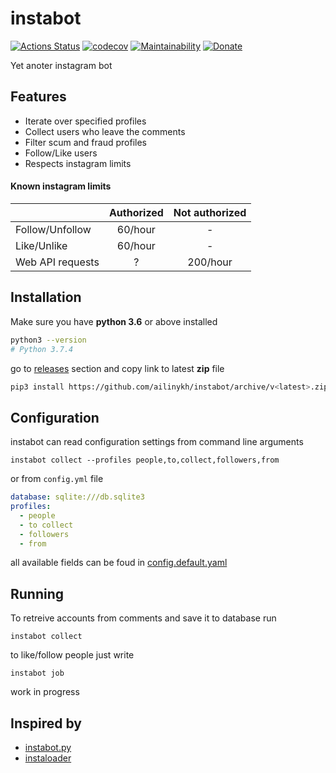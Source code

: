 # instabot

[![Actions Status](https://github.com/ailinykh/instabot/workflows/instabot/badge.svg)](https://github.com/ailinykh/instabot/actions)
[![codecov](https://codecov.io/gh/ailinykh/instabot/branch/master/graph/badge.svg)](https://codecov.io/gh/ailinykh/instabot)
[![Maintainability](https://api.codeclimate.com/v1/badges/dc42ab1ed9378d03bc4f/maintainability)](https://codeclimate.com/github/ailinykh/instabot/maintainability)
[![Donate](https://img.shields.io/badge/PayPal-Donate-blue.svg)](https://www.paypal.me/anthonyilinykh/10)

Yet anoter instagram bot

## Features

- Iterate over specified profiles
- Collect users who leave the comments
- Filter scum and fraud profiles
- Follow/Like users
- Respects instagram limits

#### Known instagram limits

|   | Authorized | Not authorized |
| --- | :---: | :---: |
| Follow/Unfollow  | 60/hour  | - |
| Like/Unlike  | 60/hour  | - |
| Web API requests | ? | 200/hour |

## Installation
Make sure you have __python 3.6__ or above installed

```bash
python3 --version
# Python 3.7.4
```

go to [releases](https://github.com/ailinykh/instabot/releases) section and copy link to latest __zip__ file

```bash
pip3 install https://github.com/ailinykh/instabot/archive/v<latest>.zip
```

## Configuration
instabot can read configuration settings from command line arguments

```
instabot collect --profiles people,to,collect,followers,from
```

or from `config.yml` file

```yaml
database: sqlite:///db.sqlite3
profiles:
  - people
  - to collect
  - followers
  - from
```

all available fields can be foud in [config.default.yaml](https://github.com/ailinykh/instabot/blob/master/config.default.yml)

## Running

To retreive accounts from comments and save it to database run

```
instabot collect
```

to like/follow people just write

```
instabot job
```

work in progress

## Inspired by

- [instabot.py](https://github.com/instabot-py/instabot.py)
- [instaloader](https://github.com/instaloader/instaloader)
